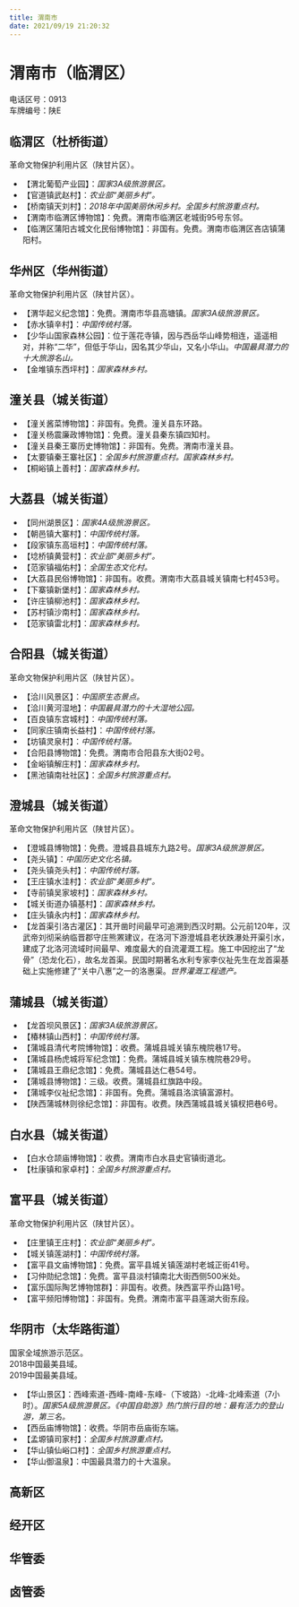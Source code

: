 ```yaml
---
title: 渭南市  
date: 2021/09/19 21:20:32  
---
```

  
# 渭南市（临渭区）  
电话区号：0913  
车牌编号：陕E  

## 临渭区（杜桥街道）  
革命文物保护利用片区（陕甘片区）。  
* 【渭北葡萄产业园】：*国家3A级旅游景区。*  
* 【官道镇武赵村】：*农业部“美丽乡村”。*  
* 【桥南镇天刘村】：*2018年中国美丽休闲乡村。全国乡村旅游重点村。*  
* 【渭南市临渭区博物馆】：免费。渭南市临渭区老城街95号东邻。  
* 【临渭区蒲阳古城文化民俗博物馆】：非国有。免费。渭南市临渭区吝店镇蒲阳村。  

## 华州区（华州街道）  
革命文物保护利用片区（陕甘片区）。  
* 【渭华起义纪念馆】：免费。渭南市华县高塘镇。*国家3A级旅游景区。*  
* 【赤水镇辛村】：*中国传统村落。*  
* 【少华山国家森林公园】：位于莲花寺镇，因与西岳华山峰势相连，遥遥相对，并称“二华”，但低于华山，因名其少华山，又名小华山。*中国最具潜力的十大旅游名山。*  
* 【金堆镇东西坪村】：*国家森林乡村。*  

## 潼关县（城关街道）  
* 【潼关酱菜博物馆】：非国有。免费。潼关县东环路。  
* 【潼关杨震廉政博物馆】：免费。潼关县秦东镇四知村。  
* 【潼关县秦王寨历史博物馆】：非国有。免费。渭南市潼关县。  
* 【太要镇秦王寨社区】：*全国乡村旅游重点村。国家森林乡村。*  
* 【桐峪镇上善村】：*国家森林乡村。*  

## 大荔县（城关街道）  
* 【同州湖景区】：*国家4A级旅游景区。*  
* 【朝邑镇大寨村】：*中国传统村落。*  
* 【段家镇东高垣村】：*中国传统村落。*  
* 【埝桥镇黄营村】：*农业部“美丽乡村”。*  
* 【范家镇福佑村】：*全国生态文化村。*  
* 【大荔县民俗博物馆】：非国有。收费。渭南市大荔县城关镇南七村453号。  
* 【下寨镇新堡村】：*国家森林乡村。*  
* 【许庄镇柳池村】：*国家森林乡村。*  
* 【苏村镇沙南村】：*国家森林乡村。*  
* 【范家镇雷北村】：*国家森林乡村。*  

## 合阳县（城关街道）  
革命文物保护利用片区（陕甘片区）。  
* 【洽川风景区】：*中国原生态景点。*  
* 【洽川黄河湿地】：*中国最具潜力的十大湿地公园。*  
* 【百良镇东宫城村】：*中国传统村落。*  
* 【同家庄镇南长益村】：*中国传统村落。*  
* 【坊镇灵泉村】：*中国传统村落。*  
* 【合阳县博物馆】：免费。渭南市合阳县东大街02号。  
* 【金峪镇解庄村】：*国家森林乡村。*  
* 【黑池镇南社社区】：*全国乡村旅游重点村。*  

## 澄城县（城关街道）  
革命文物保护利用片区（陕甘片区）。  
* 【澄城县博物馆】：免费。澄城县县城东九路2号。*国家3A级旅游景区。*  
* 【尧头镇】：*中国历史文化名镇。*  
* 【尧头镇尧头村】：*中国传统村落。*  
* 【王庄镇水洼村】：*农业部“美丽乡村”。*  
* 【寺前镇吴家坡村】：*国家森林乡村。*  
* 【城关街道办镇基村】：*国家森林乡村。*  
* 【庄头镇永内村】：*国家森林乡村。*  
* 【龙首渠引洛古灌区】：其开凿时间最早可追溯到西汉时期。公元前120年，汉武帝刘彻采纳临晋郡守庄熊罴建议，在洛河下游澄城县老状跌瀑处开渠引水，建成了北洛河流域时间最早、难度最大的自流灌溉工程。施工中因挖出了“龙骨”（恐龙化石），故名龙首渠。民国时期著名水利专家李仪祉先生在龙首渠基础上实施修建了“关中八惠”之一的洛惠渠。*世界灌溉工程遗产。*  

## 蒲城县（城关街道）  
* 【龙首坝风景区】：*国家3A级旅游景区。*  
* 【椿林镇山西村】：*中国传统村落。*  
* 【蒲城县清代考院博物馆】：收费。蒲城县城关镇东槐院巷17号。  
* 【蒲城县杨虎城将军纪念馆】：免费。蒲城县城关镇东槐院巷29号。  
* 【蒲城县王鼎纪念馆】：免费。蒲城县达仁巷54号。  
* 【蒲城县博物馆】：三级。收费。蒲城县红旗路中段。  
* 【蒲城李仪祉纪念馆】：非国有。免费。蒲城县洛滨镇富源村。  
* 【陕西蒲城林则徐纪念馆】：非国有。收费。陕西蒲城县城关镇杈把巷6号。  

## 白水县（城关街道）  
* 【白水仓颉庙博物馆】：收费。渭南市白水县史官镇街道北。  
* 【杜康镇和家卓村】：*全国乡村旅游重点村。*  

## 富平县（城关街道）  
革命文物保护利用片区（陕甘片区）。  
* 【庄里镇王庄村】：*农业部“美丽乡村”。*  
* 【城关镇莲湖村】：*中国传统村落。*  
* 【富平县文庙博物馆】：免费。富平县城关镇莲湖村老城正街41号。  
* 【习仲勋纪念馆】：免费。富平县淡村镇南北大街西侧500米处。  
* 【富乐国际陶艺博物馆群】：非国有。收费。陕西富平乔山路1号。  
* 【富平频阳博物馆】：非国有。免费。渭南市富平县莲湖大街东段。  

## 华阴市（太华路街道）  
国家全域旅游示范区。  
2018中国最美县域。  
2019中国最美县域。  
* 【华山景区】：西峰索道-西峰-南峰-东峰-（下坡路）-北峰-北峰索道（7小时）。*国家5A级旅游景区。《中国自助游》热门旅行目的地：最有活力的登山游，第三名。*   
* 【西岳庙博物馆】：收费。华阴市岳庙街东端。  
* 【孟塬镇司家村】：*全国乡村旅游重点村。*  
* 【华山镇仙峪口村】：*全国乡村旅游重点村。*  
* 【华山御温泉】：中国最具潜力的十大温泉。  

## 高新区  

## 经开区  

## 华管委  

## 卤管委  
